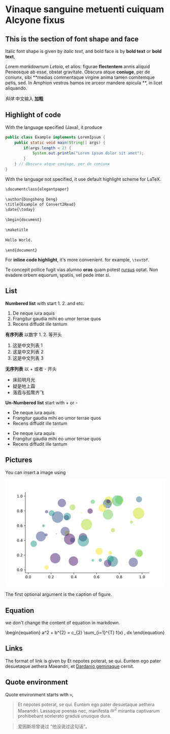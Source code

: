 # Vinaque sanguine metuenti cuiquam Alcyone fixus

## This is the section of font shape and face 

Italic font shape is given by *italic text*, and bold face is by **bold text** or __bold text__,


*Lorem markdownum Letoia*, et alios: figurae __flectentem__ annis aliquid Peneosque ab
esse, obstat gravitate. Obscura atque **coniuge**, per de coniunx, sibi **medias
commentaque virgine anima tamen comitemque petis, sed. In Amphion vestros
hamos ire arceor mandere spicula **, in licet aliquando.

*斜体* 中文输入 **加粗**

## Highlight of code

With the language specified (Java), it produce

```java
public class Example implements LoremIpsum {
    public static void main(String[] args) {
        if(args.length < 2) {
            System.out.println("Lorem ipsum dolor sit amet");
        }
    } // Obscura atque coniuge, per de coniunx
}
```

With the language not specified, it use default highlight scheme for LaTeX. 

```
\documentclass{elegantpaper}

\author{Dongsheng Deng}
\title{Example of Convert2Read}
\date{\today}

\begin{document}

\maketitle

Hello World.

\end{document}
```

For **inline code highlight**, it's more convenient. for example, `\textbf`.

Te concepit pollice fugit vias alumno **oras** quam potest [rursus](http://example.com#rursus) optat. Non evadere orbem equorum, spatiis,
vel pede inter si.

## List 

**Numbered list** with start 1. 2. and etc.

1. De neque iura aquis
2. Frangitur gaudia mihi eo umor terrae quos
12. Recens diffudit ille tantum


**有序列表** 以数字 1. 2. 等开头

1. 这是中文列表 1
2. 这是中文列表 2
12. 这是中文列表 3


**无序列表** 以 + 或者 - 开头

+ 床前明月光
+ 疑是地上霜
+ 落霞与孤鹜齐飞

**Un-Numbered list** start with + or -


+ De neque iura aquis
+ Frangitur gaudia mihi eo umor terrae quos
+ Recens diffudit ille tantum

- De neque iura aquis
- Frangitur gaudia mihi eo umor terrae quos
- Recens diffudit ille tantum


## Pictures

You can insert a image using 

![Caption](scatter.jpg)

The first optional argument is the caption of figure.

## Equation 

we don't change the content of equation in markdown.

\begin{equation}
a^2 + b^{2} = c_{2} \sum_{i=1}^{T} f(x) \, dx
\end{equation}

## Links

The format of link is given by Et nepotes poterat, se qui. Euntem ego pater desuetaque aethera Maeandri, et [Dardanio geminaque](http://example.com#Dardanio_geminaque) cernit. 

## Quote environment

Quote environment starts with `>`, 

> Et nepotes poterat, se qui. Euntem ego pater desuetaque aethera Maeandri. Lassaque poenas nec, manifesta $\pi r^2$ mirantia captivarum prohibebant scelerato gradus unusque dura.

> 爱因斯坦曾说过 “他没说过这句话”。




